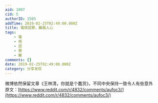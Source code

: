 ```yaml
---
aid: 1007
cid: 5
authorID: 1503
addTime: 2019-02-25T02:49:00.000Z
title: 電視認罪，難服人心
tags:
    - 電
    - 視
    - 認
    - 罪
    - 難
comments: []
date: 2019-02-25T02:49:00.000Z
category: 分享发现
---
```


微博依然保留文章《王林清，你就是个蠢货》，不同中央保持一致令人有些意外  
原文：[https://www.reddit.com/r/4832/comments/aufoc3/](https://www.reddit.com/r/4832/comments/aufoc3/)
